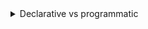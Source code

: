 <details>
<summary> Declarative vs programmatic </summary>

## **1️⃣ The Core Difference**

| **Aspect**     | **Declarative Development**                                                    | **Programmatic Development**                                            |
| -------------- | ------------------------------------------------------------------------------ | ----------------------------------------------------------------------- |
| **Definition** | Point-and-click configuration using Salesforce’s built-in tools, without code. | Writing custom code (Apex, LWC, Aura, etc.) to implement functionality. |
| **Tools**      | - Flow Builder                                                                 |                                                                         |

* Process Builder (legacy)
* Approval Processes
* Validation Rules
* Page Layouts & Lightning App Builder | - Apex Classes & Triggers
* Lightning Web Components (LWC)
* Visualforce Pages
* SOQL/SOSL Queries |
  \| **Complexity Handling** | Best for **simple to moderately complex** requirements that Salesforce can handle natively. | Best for **complex, highly customized** requirements that go beyond declarative capabilities. |
  \| **Maintenance** | Easier to maintain (less risk, no code refactoring needed). | Requires code maintenance, testing, deployments. |
  \| **Performance** | Optimized by Salesforce internally. | Developer must ensure performance & scalability. |

---

## **2️⃣ How to Decide — Declarative vs. Programmatic**

Think of it as **"Start Declarative, Go Programmatic if Needed"**.
Here’s a decision framework:

1. **Check if Salesforce already supports it declaratively**

   * If yes → Use declarative (faster, cheaper, less maintenance).
   * Example: Auto-assign a task when Opportunity Stage = “Closed Won” → Use Flow.

2. **Check complexity & flexibility needs**

   * If business logic needs **loops, recursion, complex data manipulation, cross-object updates not possible in Flow**, etc. → Use Apex.

3. **Check performance & limits**

   * Declarative tools have **limits** (Flow element limits, entry criteria, governor limits).
   * If you’ll hit these limits → Apex might be necessary.

4. **Check maintainability & team skillset**

   * If admins will maintain it → Keep it declarative.
   * If developers will maintain it → Code is fine.

---

## **3️⃣ Common Examples**

| **Requirement**                                    | **Preferred Approach**         | **Why**                                     |
| -------------------------------------------------- | ------------------------------ | ------------------------------------------- |
| Send an email when a Case is closed                | Declarative (Flow)             | Simple, no custom logic                     |
| Auto-update related records with complex filtering | Apex Trigger                   | Complex queries & multiple object updates   |
| Create a custom UI for data entry                  | LWC                            | Need interactive, dynamic UI                |
| Approval Process for expense reports               | Declarative (Approval Process) | Built-in, less effort                       |
| Integration with an external payment gateway       | Apex                           | Requires HTTP callouts & handling responses |

---

## **4️⃣ How to Answer in an Interview**

Here’s a **concise but confident** answer format:

> **"Declarative development in Salesforce uses point-and-click tools like Flow, Validation Rules, and Approval Processes, which are faster to build and easier to maintain for simpler requirements. Programmatic development involves writing custom code in Apex, LWC, or Visualforce to handle complex logic, integrations, or UI needs that can't be met declaratively.
> I usually start with a declarative approach to leverage Salesforce’s native capabilities, and only move to programmatic when the requirement exceeds what’s possible declaratively — for example, when we need complex data processing, API integrations, or custom UI components. This approach keeps solutions maintainable, cost-effective, and aligned with Salesforce best practices."**

---

✅ **Pro Tip for Interviews:**
If asked **"When to choose which?"**, say:

* **Declarative first**, unless there’s a **clear technical or business reason** to go programmatic.
* Mention **governor limits, maintainability, and complexity** as your decision factors.

</details>